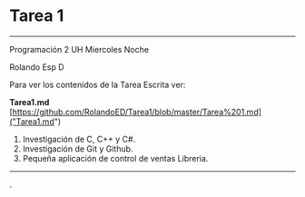 # Tarea 1
---

Programación 2 UH Miercoles Noche

Rolando Esp D

Para ver los contenidos de la Tarea Escrita ver:

**Tarea1.md**
[https://github.com/RolandoED/Tarea1/blob/master/Tarea%201.md]("Tarea1.md")

1.	Investigación de C, C++ y C#.
2.	Investigación de Git y Github.
3.	Pequeña aplicación de control de ventas Libreria.

---

.